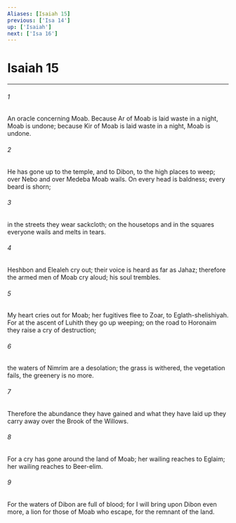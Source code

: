 ```yaml
---
Aliases: [Isaiah 15]
previous: ['Isa 14']
up: ['Isaiah']
next: ['Isa 16']
---
```

# Isaiah 15

***

 

###### 1 
An oracle concerning Moab.
 Because Ar of Moab is laid waste in a night, 
 Moab is undone; 
 because Kir of Moab is laid waste in a night, 
 Moab is undone. 
 
 

###### 2 
He has gone up to the temple, and to Dibon, 
 to the high places to weep; 
 over Nebo and over Medeba 
 Moab wails. 
 On every head is baldness; 
 every beard is shorn; 
 
 

###### 3 
in the streets they wear sackcloth; 
 on the housetops and in the squares 
 everyone wails and melts in tears. 
 
 

###### 4 
Heshbon and Elealeh cry out; 
 their voice is heard as far as Jahaz; 
 therefore the armed men of Moab cry aloud; 
 his soul trembles. 
 
 

###### 5 
My heart cries out for Moab; 
 her fugitives flee to Zoar, 
 to Eglath-shelishiyah. 
 For at the ascent of Luhith 
 they go up weeping; 
 on the road to Horonaim 
 they raise a cry of destruction; 
 
 

###### 6 
the waters of Nimrim 
 are a desolation; 
 the grass is withered, the vegetation fails, 
 the greenery is no more. 
 
 

###### 7 
Therefore the abundance they have gained 
 and what they have laid up 
 they carry away 
 over the Brook of the Willows. 
 
 

###### 8 
For a cry has gone 
 around the land of Moab; 
 her wailing reaches to Eglaim; 
 her wailing reaches to Beer-elim. 
 
 

###### 9 
For the waters of Dibon are full of blood; 
 for I will bring upon Dibon even more, 
 a lion for those of Moab who escape, 
 for the remnant of the land.
 

